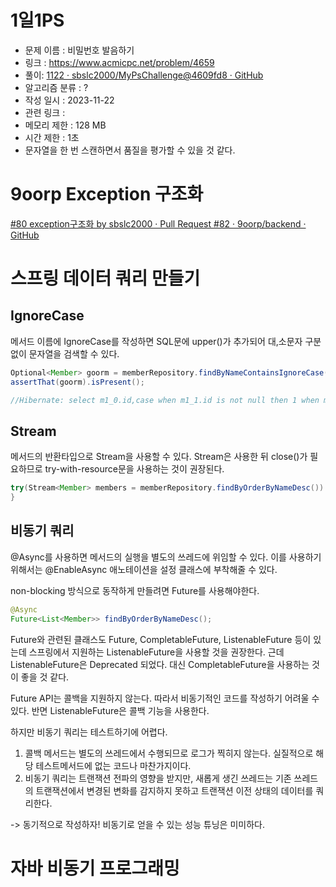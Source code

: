 # 1일1PS
 * 문제 이름 : 비밀번호 발음하기
 * 링크 : https://www.acmicpc.net/problem/4659
 * 풀이: [1122 · sbslc2000/MyPsChallenge@4609fd8 · GitHub](https://github.com/sbslc2000/MyPsChallenge/commit/4609fd899d1c31d3e485887528aa2bbc885ebfa2)
 * 알고리즘 분류 : ?
 * 작성 일시 : 2023-11-22
 * 관련 링크 :
 * 메모리 제한 :  128 MB
 * 시간 제한 : 1초
 * 문자열을 한 번 스캔하면서 품질을 평가할 수 있을 것 같다.

# 9oorp Exception 구조화
[#80 exception구조화 by sbslc2000 · Pull Request #82 · 9oorp/backend · GitHub](https://github.com/9oorp/backend/pull/82)

# 스프링 데이터 쿼리 만들기 
## IgnoreCase
메서드 이름에 IgnoreCase를 작성하면 SQL문에 upper()가 추가되어 대,소문자 구분없이 문자열을 검색할 수 있다.
```java
Optional<Member> goorm = memberRepository.findByNameContainsIgnoreCase("Goorm"); 
assertThat(goorm).isPresent();

//Hibernate: select m1_0.id,case when m1_1.id is not null then 1 when m1_0.id is not null then 0 end,m1_0.age,m1_0.name,m1_1.customer_name from member m1_0 left join customer m1_1 on m1_0.id=m1_1.id where upper(m1_0.name) like upper(?) escape '\'
```

## Stream
메서드의 반환타입으로 Stream을 사용할 수 있다. Stream은 사용한 뒤 close()가 필요하므로 try-with-resource문을 사용하는 것이 권장된다.
```java
try(Stream<Member> members = memberRepository.findByOrderByNameDesc()) {        assertThat(members.findFirst().get()).hasFieldOrPropertyWithValue("name","ZZZ"); 
}
```

## 비동기 쿼리 
@Async를 사용하면 메서드의 실행을 별도의 쓰레드에 위임할 수 있다. 이를 사용하기 위해서는 @EnableAsync 애노테이션을 설정 클래스에 부착해줄 수 있다.

non-blocking 방식으로 동작하게 만들려면 Future를 사용해야한다.
```java
@Async  
Future<List<Member>> findByOrderByNameDesc();
```

Future와 관련된 클래스도 Future, CompletableFuture, ListenableFuture 등이 있는데 스프링에서 지원하는 ListenableFuture을 사용할 것을 권장한다. 근데 ListenableFuture은 Deprecated 되었다. 대신 CompletableFuture을 사용하는 것이 좋을 것 같다.

Future API는 콜백을 지원하지 않는다. 따라서 비동기적인 코드를 작성하기 어려울 수 있다. 반면 ListenableFuture은 콜백 기능을 사용한다.

하지만 비동기 쿼리는 테스트하기에 어렵다.
1. 콜백 메서드는 별도의 쓰레드에서 수행되므로 로그가 찍히지 않는다. 실질적으로 해당 테스트메서드에 없는 코드나 마찬가지이다. 
2. 비동기 쿼리는 트랜잭션 전파의 영향을 받지만, 새롭게 생긴 쓰레드는 기존 쓰레드의 트랜잭션에서 변경된 변화를 감지하지 못하고 트랜잭션 이전 상태의 데이터를 쿼리한다.

-> 동기적으로 작성하자! 비동기로 얻을 수 있는 성능 튜닝은 미미하다. 

# 자바 비동기 프로그래밍
